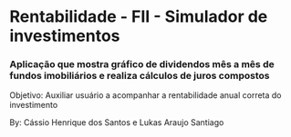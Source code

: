 # Rentabilidade - FII - Simulador de investimentos

### Aplicação que mostra gráfico de dividendos mês a mês de fundos imobiliários e realiza cálculos de juros compostos

Objetivo: Auxiliar usuário a acompanhar a rentabilidade anual correta do investimento

By: Cássio Henrique dos Santos e Lukas Araujo Santiago
